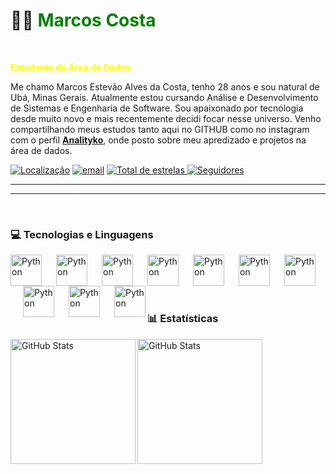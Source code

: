 # 🧑‍💻 <font color="green">Marcos Costa</font>
<br/>

<font color="yellow">**Estudante da Área de Dados**</font>
<br/>


Me chamo Marcos Estevão Alves da Costa, tenho 28 anos e sou natural de Ubá, Minas Gerais.
Atualmente estou cursando Análise e Desenvolvimento de Sistemas e Engenharia de Software. Sou apaixonado por tecnologia desde muito novo e mais recentemente decidi focar nesse universo. Venho compartilhando meus estudos tanto aqui no GITHUB como no instagram com o perfil **[Analityko](https://www.instagram.com/analityko/profilecard/?igsh=M29lYjZxZ3doYXZp)**, onde posto sobre meu apredizado e projetos na área de dados.

<p align="left">
    <a href="https://www.google.com.br/maps/place/Juiz+de+Fora,+MG/@-21.728879,-43.464922,12z/data=!3m1!4b1!4m6!3m5!1s0x989c43e1f85da1:0x6236b026b3a0a468!8m2!3d-21.7623932!4d-43.3434669!16zL20vMDNsZzRm?entry=ttu&g_ep=EgoyMDI0MTIxMS4wIKXMDSoASAFQAw%3D%3D">
        <img 
            alt="Localização" 
            title="Localização" 
            src="https://custom-icon-badges.demolab.com/badge/Brasil-MG-green?style=for-the-badge&logo=location&logoColor=white"/></a>                        
    <a href="mailto:marcoss.analytics@gmail.com">
        <img 
            alt="email" 
            title="email" 
            src="https://custom-icon-badges.demolab.com/badge/-Meu Email-red?style=for-the-badge&logo=mail&logoColor=white"/></a> 
        <a href="https://github.com/costaamarcos?tab=repositories&sort=stargazers">
        <img 
            alt="Total de estrelas" 
            title="Total de estrelas GitHub" 
            src="https://custom-icon-badges.demolab.com/github/stars/costaamarcos?color=55960c&style=for-the-badge&labelColor=488207&logo=star&label=estrelas"
        />
    </a>
    <a href="https://github.com/costaamarcos?tab=followers">
        <img 
            alt="Seguidores" 
            title="Me siga no GitHub" 
            src="https://custom-icon-badges.demolab.com/github/followers/costaamarcos?color=236ad3&labelColor=1155ba&style=for-the-badge&logo=github&label=Seguidores&logoColor=white"
        />
    </a>
</p>

---
---
<br/>

### 💻 Tecnologias e Linguagens     


<img
align="left"
alt="Python"
title="PYTHON"
width="50px"
src="https://cdn.jsdelivr.net/gh/devicons/devicon@latest/icons/python/python-original.svg" />

<img
align="left"
alt="Python"
title="PYTHON"
width="50px" 
style="padding-left: 20px;"
src="https://cdn.jsdelivr.net/gh/devicons/devicon@latest/icons/mysql/mysql-original.svg" />  

<img
align="left"
alt="Python"
title="PYTHON"
width="50px"
style="padding-left: 20px;"
src="https://img.icons8.com/?size=100&id=117561&format=png&color=000000"/>

<img
align="left"
alt="Python"
title="PYTHON"
width="50px"
style="padding-left: 20px;"
src="https://img.icons8.com/?size=100&id=Ny0t2MYrJ70p&format=png&color=000000"/>


<img
align="left"
alt="Python"
title="PYTHON"
width="50px" 
style="padding-left: 20px;"
src="https://cdn.jsdelivr.net/gh/devicons/devicon@latest/icons/postgresql/postgresql-original.svg" />
          
    
<img
align="left"
alt="Python"
title="PYTHON"
width="50px" 
style="padding-left: 20px;"
src="https://cdn.jsdelivr.net/gh/devicons/devicon@latest/icons/vscode/vscode-original.svg"/>

<img
align="left"
alt="Python"
title="PYTHON"
width="50px" 
style="padding-left: 20px;"
src="https://cdn.jsdelivr.net/gh/devicons/devicon@latest/icons/pycharm/pycharm-original.svg"/>

<img
align="left"
alt="Python"
title="PYTHON"
width="50px" 
style="padding-left: 20px;"
src="https://cdn.jsdelivr.net/gh/devicons/devicon@latest/icons/linux/linux-original.svg"/>

<img
align="left"
alt="Python"
title="PYTHON"
width="50px" 
style="padding-left: 20px;"
src="https://cdn.jsdelivr.net/gh/devicons/devicon@latest/icons/ubuntu/ubuntu-original.svg"/>
          
          
<img
align="left"
alt="Python"
title="PYTHON"
width="50px" 
style="padding-left: 20px;"          
src="https://cdn.jsdelivr.net/gh/devicons/devicon@latest/icons/windows11/windows11-original.svg" />
      


<br/>
<br/>
<br/>
<br/>

### 📊 Estatísticas 

<p>

<!--
<img
  align="left"
  alt="GitHub Stats" 
  width="425"
  style="padding-rigth: 10px;"
  src="https://streak-stats.demolab.com/?user=costaamarcos&currStreakNum=2FD3EB&fire=pink&sideLabels=F00&date_format=[Y.]n.j&theme=prussian&locale=pt-br" alt="GitHub Streak"
/>
-->

<img
  align="left"
  alt="GitHub Stats"  
  height="200"
  style="padding-rigth: 10px;"
  src="https://github-readme-stats.vercel.app/api?username=costaamarcos&show_icons=true&theme=prussian&locale=pt-br" alt="Anurag's GitHub stats">


<img
  align="left"
  alt="GitHub Stats"
  height="200"
  style="padding-right: 10px;"
  src="https://github-readme-stats.vercel.app/api/top-langs/?username=costaamarcos&theme=prussian&locale=pt-br"> 


</p>
